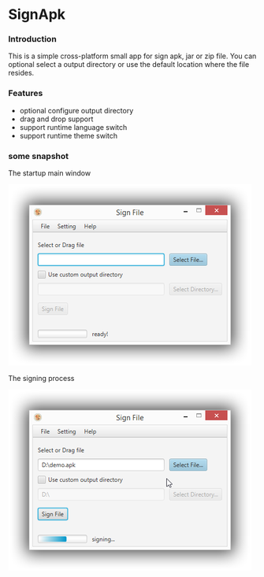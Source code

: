 # SignApk #

### Introduction ###

This is a simple cross-platform small app for sign apk, jar or zip file. You can optional select a output directory or use the default location where the file resides.

### Features ###

- optional configure output directory
- drag and drop support
- support runtime language switch
- support runtime theme switch

### some snapshot ###
The startup main window

![MainWindow](raw/main_window_preview.png)

The signing process

![MainWindow](raw/main_window_signing_preview.png)